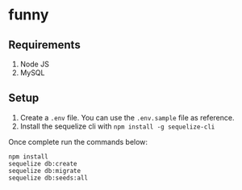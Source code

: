 # funny

## Requirements

1. Node JS
2. MySQL

## Setup

1. Create a `.env` file. You can use the `.env.sample` file as reference. 
2. Install the sequelize cli with `npm install -g sequelize-cli`

Once complete run the commands below:

```
npm install
sequelize db:create
sequelize db:migrate
sequelize db:seeds:all
```
